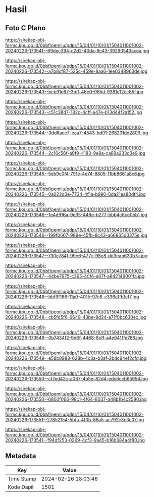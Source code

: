 # Hasil

## Foto C Plano

https://sirekap-obj-formc.kpu.go.id/0bbf/pemilu/pdpr/15/04/01/10/01/1504011001002-20240226-173541--69dec394-c2d2-40da-9c43-39290543acea.jpg

https://sirekap-obj-formc.kpu.go.id/0bbf/pemilu/pdpr/15/04/01/10/01/1504011001002-20240226-173542--a7b8cf87-525c-459e-8aa6-1ee0348963de.jpg

https://sirekap-obj-formc.kpu.go.id/0bbf/pemilu/pdpr/15/04/01/10/01/1504011001002-20240226-173543--bcb91e67-3bff-46e0-965d-9381e12cc85f.jpg

https://sirekap-obj-formc.kpu.go.id/0bbf/pemilu/pdpr/15/04/01/10/01/1504011001002-20240226-173543--c51c38d7-182c-4cff-a47e-b13d44f2a152.jpg

https://sirekap-obj-formc.kpu.go.id/0bbf/pemilu/pdpr/15/04/01/10/01/1504011001002-20240226-173544--3dd6aee7-eaa7-4543-bd01-268231dd2809.jpg

https://sirekap-obj-formc.kpu.go.id/0bbf/pemilu/pdpr/15/04/01/10/01/1504011001002-20240226-173544--2c16c56f-a0f9-4183-9e8a-ca89a233d3e9.jpg

https://sirekap-obj-formc.kpu.go.id/0bbf/pemilu/pdpr/15/04/01/10/01/1504011001002-20240226-173545--5eb9c0f4-791e-4e74-8805-11bb8661a8c6.jpg

https://sirekap-obj-formc.kpu.go.id/0bbf/pemilu/pdpr/15/04/01/10/01/1504011001002-20240226-173545--0a022d3e-7734-4f1a-b990-6da21ea80df4.jpg

https://sirekap-obj-formc.kpu.go.id/0bbf/pemilu/pdpr/15/04/01/10/01/1504011001002-20240226-173546--1e4d916a-9e35-448e-b277-bbb4c6ce0bb1.jpg

https://sirekap-obj-formc.kpu.go.id/0bbf/pemilu/pdpr/15/04/01/10/01/1504011001002-20240226-173546--199f0667-989e-45fb-8c43-a66865d3375e.jpg

https://sirekap-obj-formc.kpu.go.id/0bbf/pemilu/pdpr/15/04/01/10/01/1504011001002-20240226-173547--730e784f-99e6-477c-98e8-dd3eab630b7a.jpg

https://sirekap-obj-formc.kpu.go.id/0bbf/pemilu/pdpr/15/04/01/10/01/1504011001002-20240226-173547--44be7975-c395-40f4-a07f-a842149001fa.jpg

https://sirekap-obj-formc.kpu.go.id/0bbf/pemilu/pdpr/15/04/01/10/01/1504011001002-20240226-173548--bbf9f166-11a0-4015-97c8-c336a1fb1cf7.jpg

https://sirekap-obj-formc.kpu.go.id/0bbf/pemilu/pdpr/15/04/01/10/01/1504011001002-20240226-173548--cb5fd5f6-6649-43be-9d24-a71f0bc630ec.jpg

https://sirekap-obj-formc.kpu.go.id/0bbf/pemilu/pdpr/15/04/01/10/01/1504011001002-20240226-173549--0b7434f2-9d6f-4468-8cff-a4e0411fe786.jpg

https://sirekap-obj-formc.kpu.go.id/0bbf/pemilu/pdpr/15/04/01/10/01/1504011001002-20240226-173549--e58b8988-628b-4c3a-b3af-2bdc94ef2cfd.jpg

https://sirekap-obj-formc.kpu.go.id/0bbf/pemilu/pdpr/15/04/01/10/01/1504011001002-20240226-173550--cf7ed42c-a067-4b5e-82d4-edc6ccb65954.jpg

https://sirekap-obj-formc.kpu.go.id/0bbf/pemilu/pdpr/15/04/01/10/01/1504011001002-20240226-173550--6802f066-98c1-4f64-8037-a48b1b4c2590.jpg

https://sirekap-obj-formc.kpu.go.id/0bbf/pemilu/pdpr/15/04/01/10/01/1504011001002-20240226-173551--27852154-5bfa-4f0b-88a5-ac792c3c3c07.jpg

https://sirekap-obj-formc.kpu.go.id/0bbf/pemilu/pdpr/15/04/01/10/01/1504011001002-20240226-173541--f94df253-0269-4cf3-9a45-b16b684a4f80.jpg


## Metadata

| Key        | Value               |
| ---------- | ------------------- |
| Time Stamp | 2024-02-26 18:03:46 |
| Kode Dapil | 1501                |



